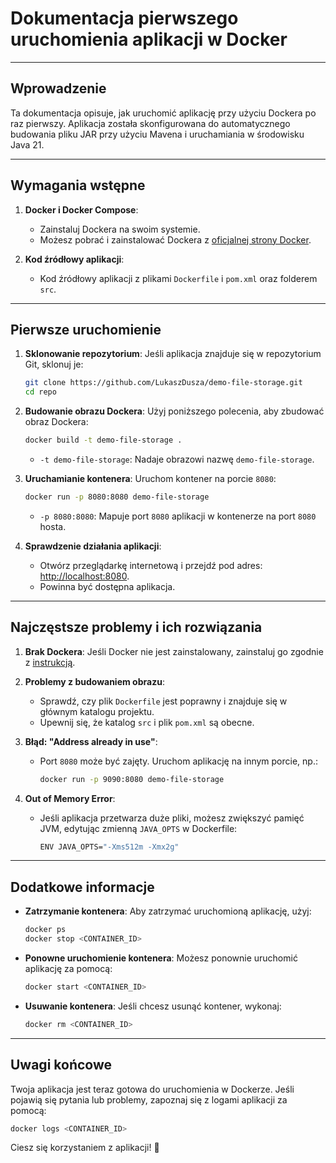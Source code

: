 # Dokumentacja pierwszego uruchomienia aplikacji w Docker

---

## Wprowadzenie

Ta dokumentacja opisuje, jak uruchomić aplikację przy użyciu Dockera po raz pierwszy. Aplikacja została skonfigurowana do automatycznego budowania pliku JAR przy użyciu Mavena i uruchamiania w środowisku Java 21.

---

## Wymagania wstępne

1. **Docker i Docker Compose**:
    - Zainstaluj Dockera na swoim systemie.
    - Możesz pobrać i zainstalować Dockera z [oficjalnej strony Docker](https://www.docker.com/get-started).

2. **Kod źródłowy aplikacji**:
    - Kod źródłowy aplikacji z plikami `Dockerfile` i `pom.xml` oraz folderem `src`.

---

## Pierwsze uruchomienie

1. **Sklonowanie repozytorium**:
   Jeśli aplikacja znajduje się w repozytorium Git, sklonuj je:
   ```bash
   git clone https://github.com/LukaszDusza/demo-file-storage.git
   cd repo
   ```

2. **Budowanie obrazu Dockera**:
   Użyj poniższego polecenia, aby zbudować obraz Dockera:
   ```bash
   docker build -t demo-file-storage .
   ```
    - `-t demo-file-storage`: Nadaje obrazowi nazwę `demo-file-storage`.

3. **Uruchamianie kontenera**:
   Uruchom kontener na porcie `8080`:
   ```bash
   docker run -p 8080:8080 demo-file-storage
   ```
    - `-p 8080:8080`: Mapuje port `8080` aplikacji w kontenerze na port `8080` hosta.

4. **Sprawdzenie działania aplikacji**:
    - Otwórz przeglądarkę internetową i przejdź pod adres: [http://localhost:8080](http://localhost:8080).
    - Powinna być dostępna aplikacja.

---

## Najczęstsze problemy i ich rozwiązania

1. **Brak Dockera**:
   Jeśli Docker nie jest zainstalowany, zainstaluj go zgodnie z [instrukcją](https://www.docker.com/get-started).

2. **Problemy z budowaniem obrazu**:
    - Sprawdź, czy plik `Dockerfile` jest poprawny i znajduje się w głównym katalogu projektu.
    - Upewnij się, że katalog `src` i plik `pom.xml` są obecne.

3. **Błąd: "Address already in use"**:
    - Port `8080` może być zajęty. Uruchom aplikację na innym porcie, np.:
      ```bash
      docker run -p 9090:8080 demo-file-storage
      ```

4. **Out of Memory Error**:
    - Jeśli aplikacja przetwarza duże pliki, możesz zwiększyć pamięć JVM, edytując zmienną `JAVA_OPTS` w Dockerfile:
      ```bash
      ENV JAVA_OPTS="-Xms512m -Xmx2g"
      ```

---

## Dodatkowe informacje

- **Zatrzymanie kontenera**:
  Aby zatrzymać uruchomioną aplikację, użyj:
  ```bash
  docker ps
  docker stop <CONTAINER_ID>
  ```

- **Ponowne uruchomienie kontenera**:
  Możesz ponownie uruchomić aplikację za pomocą:
  ```bash
  docker start <CONTAINER_ID>
  ```

- **Usuwanie kontenera**:
  Jeśli chcesz usunąć kontener, wykonaj:
  ```bash
  docker rm <CONTAINER_ID>
  ```

---

## Uwagi końcowe

Twoja aplikacja jest teraz gotowa do uruchomienia w Dockerze. Jeśli pojawią się pytania lub problemy, zapoznaj się z logami aplikacji za pomocą:
```bash
docker logs <CONTAINER_ID>
```

Ciesz się korzystaniem z aplikacji! 🎉